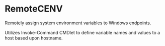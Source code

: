 # RemoteCENV
Remotely assign system environment variables to Windows endpoints.

Utilizes Invoke-Command CMDlet to define variable names and values to a host based upon hostname.

